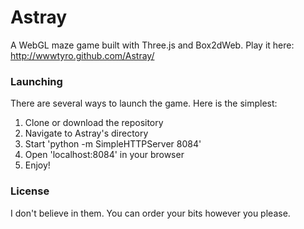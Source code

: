 # Astray

A WebGL maze game built with Three.js and Box2dWeb. Play it here: http://wwwtyro.github.com/Astray/

### Launching

There are several ways to launch the game. Here is the simplest:

1. Clone or download the repository
2. Navigate to Astray's directory
3. Start 'python -m SimpleHTTPServer 8084'
4. Open 'localhost:8084' in your browser
5. Enjoy!

### License

I don't believe in them. You can order your bits however you please.
